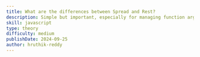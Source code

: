 ```yaml
---
title: What are the differences between Spread and Rest?
description: Simple but important, especially for managing function arguments and handling collections of data.
skill: javascript
type: theory
difficulty: medium
publishDate: 2024-09-25
author: hruthik-reddy
---
```

